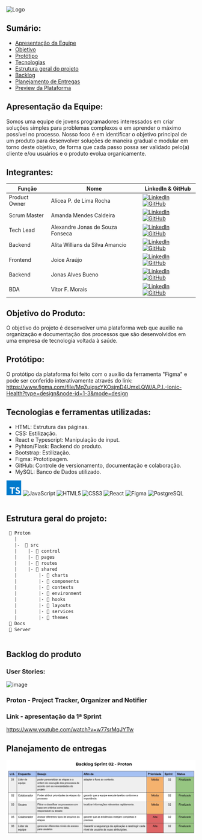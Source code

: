<img src="https://user-images.githubusercontent.com/89790349/194731178-f02b3b24-e3dd-4ef2-a7f9-52c83dc8cfc1.png" alt="Logo"/>

## Sumário:

-   [Apresentação da Equipe](#apresentação-da-equipe)
-   [Objetivo](#objetivo-do-produto)
-   [Protótipo](#protótipo)
-   [Tecnologias](#tecnologias-e-ferramentas-utilizadas)
-   [Estrutura geral do projeto](#estrutura-geral-do-projeto)
-   [Backlog](#backlog-do-produto)
-   [Planejamento de Entregas](#planejamento-de-entregas)
-   [Preview da Plataforma](#plataforma)

## Apresentação da Equipe:

Somos uma equipe de jovens programadores interessados em criar soluções simples para problemas complexos e em aprender o máximo possível no processo.
Nosso foco é em identificar o objetivo principal de um produto para desenvolver soluções de maneira gradual e modular em torno deste objetivo, de forma que cada passo possa ser validado pelo(a) cliente e/ou usuários e o produto evolua organicamente.

## Integrantes:

| Função        | Nome                             | LinkedIn & GitHub                                                                                                                                                                                                                                                                                                           |
| ------------- | -------------------------------- | --------------------------------------------------------------------------------------------------------------------------------------------------------------------------------------------------------------------------------------------------------------------------------------------------------------------------- |
| Product Owner | Alícea P. de Lima Rocha          | [![LinkedIn](https://img.shields.io/badge/LinkedIn-blue?style=flat-square&logo=LinkedIn&logoColor=white)](https://www.linkedin.com/in/al%C3%ADcea-paula-de-lima-rocha-bab682157/) [![GitHub](https://img.shields.io/badge/GitHub-111217?style=flat-square&logo=GitHub&logoColor=white)](https://github.com/alicearocha)     |
| Scrum Master  | Amanda Mendes Caldeira           | [![LinkedIn](https://img.shields.io/badge/LinkedIn-blue?style=flat-square&logo=LinkedIn&logoColor=white)](https://www.linkedin.com/in/amanda-mendes-caldeira-b24389210/) [![GitHub](https://img.shields.io/badge/GitHub-111217?style=flat-square&logo=GitHub&logoColor=white)](https://github.com/AmendoaM)                 |
| Tech Lead     | Alexandre Jonas de Souza Fonseca | [![LinkedIn](https://img.shields.io/badge/LinkedIn-blue?style=flat-square&logo=LinkedIn&logoColor=white)](https://www.linkedin.com/in/alexandre-jonas-de-souza-fonseca-989920181/) [![GitHub](https://img.shields.io/badge/GitHub-111217?style=flat-square&logo=GitHub&logoColor=white)](https://github.com/AlexandreJonas) |
| Backend       | Alita Willians da Silva Amancio  | [![LinkedIn](https://img.shields.io/badge/LinkedIn-blue?style=flat-square&logo=LinkedIn&logoColor=white)](https://www.linkedin.com/in/alitaamancio/) [![GitHub](https://img.shields.io/badge/GitHub-111217?style=flat-square&logo=GitHub&logoColor=white)](https://github.com/AlitaAmancio)                                 |
| Frontend      | Joice Araújo                     | [![LinkedIn](https://img.shields.io/badge/LinkedIn-blue?style=flat-square&logo=LinkedIn&logoColor=white)](https://www.linkedin.com/in/joice-aparecida-581226250/) [![GitHub](https://img.shields.io/badge/GitHub-111217?style=flat-square&logo=GitHub&logoColor=white)](https://github.com/Joice-Araujo)                    |
| Backend       | Jonas Alves Bueno                | [![LinkedIn](https://img.shields.io/badge/LinkedIn-blue?style=flat-square&logo=LinkedIn&logoColor=white)](https://www.linkedin.com/in/jonas-alves) [![GitHub](https://img.shields.io/badge/GitHub-111217?style=flat-square&logo=GitHub&logoColor=white)](https://github.com/dodekafonos)                                    |
| BDA           | Vitor F. Morais                  | [![LinkedIn](https://img.shields.io/badge/LinkedIn-blue?style=flat-square&logo=LinkedIn&logoColor=white)](https://www.linkedin.com/in/vitor-faria-morais-330b19204/) [![GitHub](https://img.shields.io/badge/GitHub-111217?style=flat-square&logo=GitHub&logoColor=white)](https://github.com/vmorais111)                   |

## Objetivo do Produto:

O objetivo do projeto é desenvolver uma plataforma web que auxilie na organização e documentação dos processos que são desenvolvidos em uma empresa de tecnologia voltada à saúde.

## Protótipo:

O protótipo da plataforma foi feito com o auxílio da ferramenta "Figma" e pode ser conferido interativamente através do link:
https://www.figma.com/file/MqZujqscYKOsjmD4UmxLQW/A.P.I.-Ionic-Health?type=design&node-id=1-3&mode=design

## Tecnologias e ferramentas utilizadas:

-   HTML: Estrutura das páginas.
-   CSS: Estilização.
-   React e Typescript: Manipulação de input.
-   Pyhton/Flask: Backend do produto.
-   Bootstrap: Estilização.
-   Figma: Prototipagem.
-   GitHub: Controle de versionamento, documentação e colaboração.
-   MySQL: Banco de Dados utilizado.
<div style-"display=inline_block">
<img width="40px" src="https://raw.githubusercontent.com/devicons/devicon/1119b9f84c0290e0f0b38982099a2bd027a48bf1/icons/typescript/typescript-original.svg" title = "TypeScript"/>
<img width="40px" src="https://cdn.jsdelivr.net/gh/devicons/devicon/icons/javascript/javascript-original.svg" title = "JavaScript"/>
<img width="40px" src="https://cdn.jsdelivr.net/gh/devicons/devicon/icons/html5/html5-original-wordmark.svg" title = "HTML5"/>
<img width="40px" src="https://cdn.jsdelivr.net/gh/devicons/devicon/icons/css3/css3-original-wordmark.svg" title = "CSS3"/>
<img width="40px" src="https://cdn.jsdelivr.net/gh/devicons/devicon/icons/react/react-original.svg" title = "React"/>
<img width="40px" src="https://cdn.jsdelivr.net/gh/devicons/devicon/icons/figma/figma-original.svg" title = "Figma"/>
<img width="40px" src="https://cdn.jsdelivr.net/gh/devicons/devicon/icons/postgresql/postgresql-original-wordmark.svg" title = "PostgreSQL"/>
</div> <br>

## Estrutura geral do projeto:

```
 📁 Proton
   |
   |-  📁 src
   |    |- 📁 control
   |    |- 📁 pages
   |    |- 📁 routes
   |    |- 📁 shared
   |        |- 📁 charts
   |        |- 📁 components
   |        |- 📁 contexts
   |        |- 📁 environment
   |        |- 📁 hooks
   |        |- 📁 layouts
   |        |- 📁 services
   |        |- 📁 themes
 📁 Docs
 📁 Server


```

## Backlog do produto

### User Stories:

![image](https://github.com/m-u-l-a-s/PROTON/assets/64814482/01172e70-2c88-417a-a22c-23863fc3a4d3)

### Proton - Project Tracker, Organizer and Notifier

### Link - apresentação da 1ª Sprint

https://www.youtube.com/watch?v=w77srMqJYTw

## Planejamento de entregas

![image](docs/Backlog_Sprint_02_Proton.jpeg)
